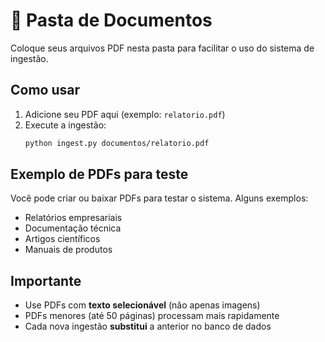 # 📁 Pasta de Documentos

Coloque seus arquivos PDF nesta pasta para facilitar o uso do sistema de ingestão.

## Como usar

1. Adicione seu PDF aqui (exemplo: `relatorio.pdf`)
2. Execute a ingestão:
   ```bash
   python ingest.py documentos/relatorio.pdf
   ```

## Exemplo de PDFs para teste

Você pode criar ou baixar PDFs para testar o sistema. Alguns exemplos:

- Relatórios empresariais
- Documentação técnica
- Artigos científicos
- Manuais de produtos

## Importante

- Use PDFs com **texto selecionável** (não apenas imagens)
- PDFs menores (até 50 páginas) processam mais rapidamente
- Cada nova ingestão **substitui** a anterior no banco de dados
